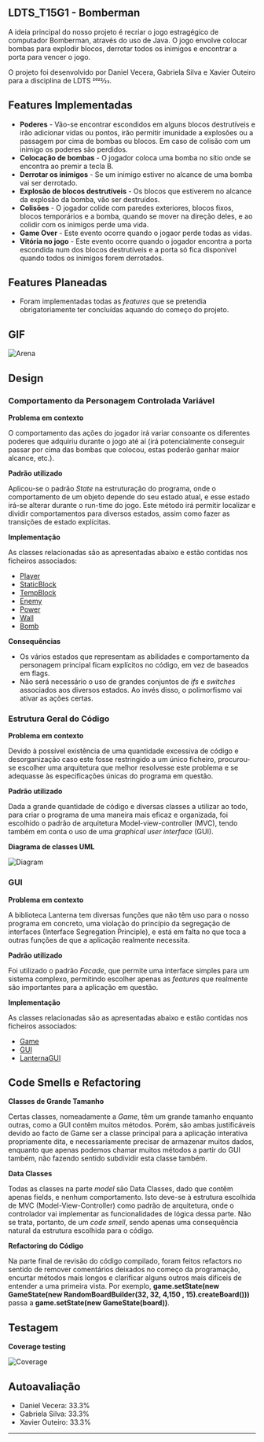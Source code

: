 ## LDTS_T15G1 - Bomberman

A ideia principal do nosso projeto é recriar o jogo estragégico de computador Bomberman, através do uso de Java. O jogo envolve colocar bombas para explodir blocos, derrotar todos os inimigos e encontrar a porta para vencer o jogo.

O projeto foi desenvolvido por Daniel Vecera, Gabriela Silva e Xavier Outeiro para a disciplina de LDTS 2022⁄23.

## Features Implementadas

- **Poderes** - Vão-se encontrar escondidos em alguns blocos destrutíveis e irão adicionar vidas ou pontos, irão permitir imunidade a explosões ou a passagem por cima de bombas ou blocos. Em caso de colisão com um inimigo os poderes são perdidos.
- **Colocação de bombas** - O jogador coloca uma bomba no sítio onde se encontra ao premir a tecla B.
- **Derrotar os inimigos** - Se um inimigo estiver no alcance de uma bomba vai ser derrotado.
- **Explosão de blocos destrutíveis** - Os blocos que estiverem no alcance da explosão da bomba, vão ser destruídos.
- **Colisões** - O jogador colide com paredes exteriores, blocos fixos, blocos temporários e a bomba, quando se mover na direção deles, e ao colidir com os inimigos perde uma vida.
- **Game Over** - Este evento ocorre quando o jogaor perde todas as vidas.
- **Vitória no jogo** - Este evento ocorre quando o jogador encontra a porta escondida num dos blocos destrutíveis e a porta só fica disponível quando todos os inimigos forem derrotados.


## Features Planeadas

- Foram implementadas todas as *features* que se pretendia obrigatoriamente ter concluídas aquando do começo do projeto.


## GIF

![Arena](https://github.com/FEUP-LDTS-2022/project-l15gr01/blob/develop/images/bombermanGIF.gif) 


## Design

### Comportamento da Personagem Controlada Variável

**Problema em contexto** 

O comportamento das ações do jogador irá variar consoante os diferentes poderes que adquiriu durante o jogo até aí (irá potencialmente conseguir passar por cima das bombas que colocou, estas poderão ganhar maior alcance, etc.).

**Padrão utilizado**

Aplicou-se o padrão *State* na estruturação do programa, onde o comportamento de um objeto depende do seu estado atual, e esse estado irá-se alterar durante o run-time do jogo. Este método irá permitir localizar e dividir comportamentos para diversos estados, assim como fazer as transições de estado explícitas.

**Implementação**

As classes relacionadas são as apresentadas abaixo e estão contidas nos ficheiros associados:

- [Player](https://github.com/FEUP-LDTS-2022/project-l15gr01/blob/develop/src/main/java/feupL15G01/model/game/elements/Player.java)
- [StaticBlock](https://github.com/FEUP-LDTS-2022/project-l15gr01/blob/develop/src/main/java/feupL15G01/model/game/elements/FixBlock.java)
- [TempBlock](https://github.com/FEUP-LDTS-2022/project-l15gr01/blob/develop/src/main/java/feupL15G01/model/game/elements/TempBlock.java)
- [Enemy](https://github.com/FEUP-LDTS-2022/project-l15gr01/blob/develop/src/main/java/feupL15G01/model/game/elements/Enemy.java)
- [Power](https://github.com/FEUP-LDTS-2022/project-l15gr01/blob/develop/src/main/java/feupL15G01/model/game/elements/Power.java)
- [Wall](https://github.com/FEUP-LDTS-2022/project-l15gr01/blob/develop/src/main/java/feupL15G01/model/game/elements/Wall.java)
- [Bomb](https://github.com/FEUP-LDTS-2022/project-l15gr01/blob/develop/src/main/java/feupL15G01/model/game/elements/Bomb.java)

**Consequências**

- Os vários estados que representam as abilidades e comportamento da personagem principal ficam explícitos no código, em vez de baseados em flags.
- Não será necessário o uso de grandes conjuntos de *ifs* e *switches* associados aos diversos estados. Ao invés disso, o polimorfismo vai ativar as ações certas.

### Estrutura Geral do Código

**Problema em contexto** 

Devido à possível existência de uma quantidade excessiva de código e desorganização caso este fosse restringido a um único ficheiro, procurou-se escolher uma arquitetura que melhor resolvesse este problema e se adequasse às especificações únicas do programa em questão.

**Padrão utilizado**

Dada a grande quantidade de código e diversas classes a utilizar ao todo, para criar o programa de uma maneira mais eficaz e organizada, foi escolhido o padrão de arquitetura Model-view-controller (MVC), tendo também em conta o uso de uma *graphical user interface* (GUI).

**Diagrama de classes UML**

![Diagram](https://github.com/FEUP-LDTS-2022/project-l15gr01/blob/develop/images/diagram_2.png) 

### GUI

**Problema em contexto** 

A biblioteca Lanterna tem diversas funções que não têm uso para o nosso programa em concreto, uma violação do princípio da segregação de interfaces (Interface Segregation Principle), e está em falta no que toca a outras funções de que a aplicação realmente necessita.

**Padrão utilizado**

Foi utilizado o padrão *Facade*, que permite uma interface simples para um sistema complexo, permitindo escolher apenas as *features* que realmente são importantes para a aplicação em questão.

**Implementação**

As classes relacionadas são as apresentadas abaixo e estão contidas nos ficheiros associados:

- [Game](https://github.com/FEUP-LDTS-2022/project-l15gr01/blob/develop/src/main/java/feupL15G01/Game.java)
- [GUI](https://github.com/FEUP-LDTS-2022/project-l15gr01/blob/develop/src/main/java/feupL15G01/gui/GUI.java)
- [LanternaGUI](https://github.com/FEUP-LDTS-2022/project-l15gr01/blob/develop/src/main/java/feupL15G01/gui/LanternaGUI.java)

## Code Smells e Refactoring

**Classes de Grande Tamanho**

Certas classes, nomeadamente a *Game*, têm um grande tamanho enquanto outras, como a GUI contêm muitos métodos. Porém, são ambas justificáveis devido ao facto de Game ser a classe principal para a aplicação interativa propriamente dita, e necessariamente precisar de armazenar muitos dados, enquanto que apenas podemos chamar muitos métodos a partir do GUI também, não fazendo sentido subdividir esta classe também.

**Data Classes**

Todas as classes na parte *model* são Data Classes, dado que contêm apenas fields, e nenhum comportamento. Isto deve-se à estrutura escolhida de MVC (Model-View-Controller) como padrão de arquitetura, onde o controlador vai implementar as funcionalidades de lógica dessa parte. Não se trata, portanto, de um *code smell*, sendo apenas uma consequência natural da estrutura escolhida para o código.

**Refactoring do Código**

Na parte final de revisão do código compilado, foram feitos refactors no sentido de remover comentários deixados no começo da programação, encurtar métodos mais longos e clarificar alguns outros mais difíceis de entender a uma primeira vista. Por exemplo, **game.setState(new GameState(new RandomBoardBuilder(32, 32, 4,150 , 15).createBoard()))** passa a **game.setState(new GameState(board))**.

## Testagem

**Coverage testing**

![Coverage](https://github.com/FEUP-LDTS-2022/project-l15gr01/blob/develop/images/coverage_2.png) 

## Autoavaliação

- Daniel Vecera: 33.3%
- Gabriela Silva: 33.3%
- Xavier Outeiro: 33.3%

------

